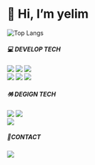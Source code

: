<div align="left">
  
<h1>👋 Hi, I’m yelim</h1>

![Top Langs](https://github-readme-stats.vercel.app/api/top-langs/?username=yelim03&layout=compact)

<h5>💻 DEVELOP TECH</h5>
<p style=><img src="https://img.shields.io/badge/-HTML-E34F26?style=flat-square&logo=html5&logoColor=white"> <img src="https://img.shields.io/badge/-CSS-1572B6?style=flat-square&logo=css3&logoColor=white"> <img src="https://img.shields.io/badge/-SCSS-CC6699?style=flat-square&logo=sass&logoColor=white"><br><img src="https://img.shields.io/badge/-jQuery-0769AD?style=flat-square&logo=jquery&logoColor=white"> <img src="https://img.shields.io/badge/-JavaScript-F7DF1E?style=flat-square&logo=javascript&logoColor=white"> <img src="https://img.shields.io/badge/-React-0769AD?style=flat-square&logo=react&logoColor=white"></p>


<h5>🪅 DEGIGN TECH</h5>
<p><img src="https://img.shields.io/badge/-PhotoShop-31A8FF?style=flat-square&logo=adobephotoshop&logoColor=white"> <img src="https://img.shields.io/badge/-Illustrator-FF9A00?style=flat-square&logo=adobeillustrator&logoColor=white"> <br><img src="https://img.shields.io/badge/-Figma-F24E1E?style=flat-square&logo=figma&logoColor=white"></p>


<h5>🤝CONTACT</h5>
<a href="mailto:kym5570@naver.com"><img src="https://img.shields.io/badge/-Mail-d14836?style=flat-square&logo=Gmail&logoColor=white&link=kym5570@naver.com"/></a>

</div>
